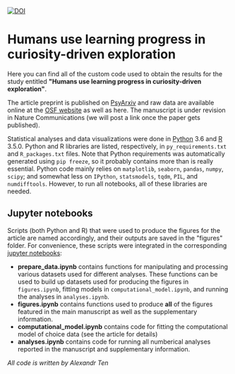 [![DOI](https://zenodo.org/badge/DOI/10.5281/zenodo.5068243.svg)](https://doi.org/10.5281/zenodo.5068243)

# Humans use learning progress in curiosity-driven exploration
Here you can find all of the custom code used to obtain the results for the study entitled **"Humans use learning progress in curiosity-driven exploration"**.

The article preprint is published on [PsyArxiv](https://psyarxiv.com/7dbr6/) and raw data are available online at the [OSF website](https://osf.io/k2yur/) as well as here. The manuscript is under revision in Nature Communications (we will post a link once the paper gets published).

Statistical analyses and data visualizations were done in [Python](https://www.python.org/) 3.6 and [R](https://www.r-project.org/) 3.5.0. Python and R libraries are listed, respectively, in `py_requirements.txt` and `R_packages.txt` files. Note that Python requirements was automatically generated using `pip freeze`, so it probably contains more than is really essential. Python code mainly relies on `matplotlib`, `seaborn`, `pandas`, `numpy`, `scipy`; and somewhat less on `IPython`, `statsmodels`, `tqdm`, `PIL`, and `numdifftools`. However, to run all notebooks, all of these libraries are needed.
## Jupyter notebooks
Scripts (both Python and R) that were used to produce the figures for the article are named accordingly, and their outputs are saved in the "figures" folder. For convenience, these scripts were integrated in the corresponding [jupyter notebooks](https://jupyter.org/):
- **prepare_data.ipynb** contains functions for manipulating and processing various datasets used for different analyses. These functions can be used to build up datasets used for producing the figures in `figures.ipynb`, fitting models in `computational_model.ipynb`, and running the analyses in `analyses.ipynb`.
- **figures.ipynb** contains functions used to produce **all** of the figures featured in the main manuscript as well as the supplementary information.
- **computational_model.ipynb** contains code for fitting the computational model of choice data (see the article for details)
- **analyses.ipynb** contains code for running all numberical analyses reported in the manuscript and supplementary information.

*All code is written by Alexandr Ten*
